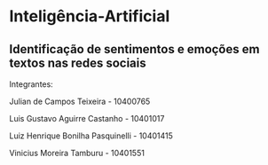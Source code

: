 # Inteligência-Artificial

## Identificação de sentimentos e emoções em textos nas redes sociais

Integrantes:

Julian de Campos Teixeira - 10400765

Luis Gustavo Aguirre Castanho - 10401017

Luiz Henrique Bonilha Pasquinelli - 10401415

Vinicius Moreira Tamburu - 10401551
